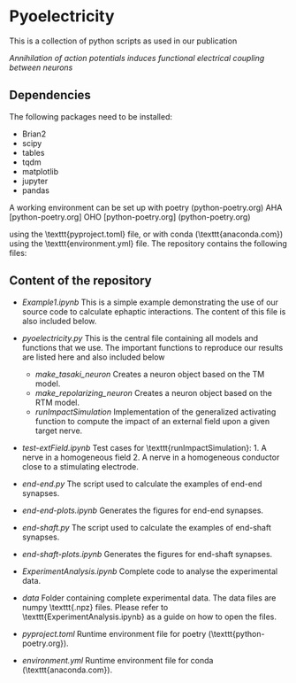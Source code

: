 # Pyoelectricity

This is a collection of python scripts as used in our publication

_Annihilation of action potentials induces functional electrical coupling between neurons_

## Dependencies
The following packages need to be installed:
* Brian2
* scipy
* tables
* tqdm
* matplotlib
* jupyter
* pandas

A working environment can be set up with poetry 
(python-poetry.org)
AHA
[python-poetry.org]
OHO
[python-poetry.org]
(python-poetry.org)

using the \texttt{pyproject.toml} file, or with conda 
(\texttt{anaconda.com}) using the \texttt{environment.yml} file.
The repository contains the following files:

## Content of the repository
- _Example1.ipynb_ This is a simple example demonstrating the use of our source code to calculate ephaptic interactions. The content of this file is also included below.

- _pyoelectricity.py_ This is the central file containing all models and functions that we use. The important functions to reproduce our results are listed here and also included below
  - _make\_tasaki\_neuron_ Creates a neuron object based on the TM model.
  - _make\_repolarizing\_neuron_ Creates a neuron object based on the RTM model.
  - _runImpactSimulation_ Implementation of the generalized activating function to compute the impact of an external field upon a given target nerve. 

- _test-extField.ipynb_ Test cases for \texttt{runImpactSimulation}: 1. A nerve in a homogeneous field 2. A nerve in a homogeneous conductor close to a stimulating electrode.
- _end-end.py_ The script used to calculate the examples of end-end synapses.
- _end-end-plots.ipynb_ Generates the figures for end-end synapses.
- _end-shaft.py_ The script used to calculate the examples of end-shaft synapses.
- _end-shaft-plots.ipynb_ Generates the figures for end-shaft synapses.
- _ExperimentAnalysis.ipynb_ Complete code to analyse the experimental data.
- _data_ Folder containing complete experimental data. The data files are numpy \texttt{.npz} files. Please refer to \texttt{ExperimentAnalysis.ipynb} as a guide on how to open the files.
- _pyproject.toml_ Runtime environment file for poetry (\texttt{python-poetry.org}).
- _environment.yml_ Runtime environment file for conda (\texttt{anaconda.com}).

